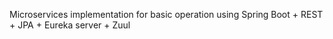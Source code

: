 Microservices implementation for basic operation using Spring Boot + REST + JPA + Eureka server + Zuul